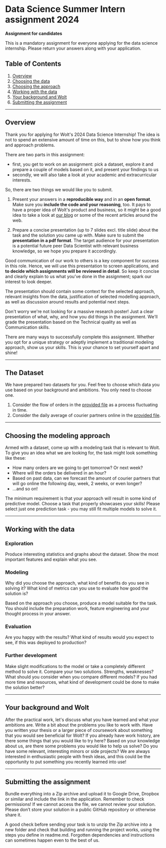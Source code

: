 # Data Science Summer Intern assignment 2024

**Assignment for candidates**

This is a mandatory assignment for everyone applying for the data science internship. Please return your answers along with your application.

## Table of Contents

1. [Overview](#overview)
2. [Choosing the data](#choosing-the-data)
3. [Choosing the approach](#choosing-the-approach)
4. [Working with the data](#working-with-the-data)
5. [Your background and Wolt](#your-background-and-wolt)
6. [Submitting the assignment](#submitting-the-assignment)

----

## Overview

Thank you for applying for Wolt's 2024 Data Science Internship! The idea is not to spend an extensive amount of time on this, but to show how you think and approach problems.

There are two parts in this assignment:

* first, you get to work on an assignment: pick a dataset, explore it and prepare a couple of models based on it, and present your findings to us
* secondly, we will also take a look at your academic and extracurricular interests.

So, there are two things we would like you to submit.

1. Present your answers in a **reproducible way** and in an **open format**. Make sure you **include the code and your reasoning**, too. It pays to have a proper idea of Wolt's product and business, so it might be a good idea to take a look at [our blog](https://careers.wolt.com/en/blog/engineering) or some of the recent articles around the web.

2. Prepare a concise presentation (up to 7 slides excl. title slide) about the task and the solution you came up with. Make sure to submit the **presentation in a pdf format**. The target audience for your presentation is a potential future peer Data Scientist with relevant business knowledge, so we hope you prepare it accordingly.

Good communication of our work to others is a key component for success in this role. Hence, we will use this presentation to screen applications, and **to decide which assignments will be reviewed in detail**. So keep it concise and clearly explain to us what you’ve done in the assignment; spark our interest to look deeper. 

The presentation should contain some context for the selected approach, relevant insights from the data, justification of selected modelling approach, as well as discussion around results and potential next steps.

Don't worry we're not looking for a massive research poster! Just a clear presentation of what, why, and how you did things in the assignment. We'll grade the presentation based on the Technical quality as well as Communication skills.

There are many ways to successfully complete this assignment. Whether you opt for a unique strategy or adeptly implement a traditional modeling approach, show us your skills. This is your chance to set yourself apart and shine!

---

## The Dataset
We have prepared two datasets for you. Feel free to choose which data you use based on your background and ambitions. You only need to choose one.

1. Consider the flow of orders in the [provided file](orders_autumn_2020.csv) as a process fluctuating in time.
2. Consider the daily average of courier partners online in the [provided file](daily_cp_activity_dataset.csv).

---

## Choosing the modeling approach
Armed with a dataset, come up with a modeling task that is relevant to Wolt. To give you an idea what we are looking for, the task might look something like these:

* How many orders are we going to get tomorrow? Or next week?
* Where will the orders be delivered in an hour?
* Based on past data, can we forecast the amount of courier partners that will go online the following day, week, 2 weeks, or even longer?
* …and so on!

The minimum requirement is that your approach will result in some kind of predictive model. Choose a task that properly showcases your skills!
Please select just one prediction task - you may still fit multiple models to solve it.

---

## Working with the data
### Exploration
Produce interesting statistics and graphs about the dataset. Show the most important features and explain what you see. 

### Modeling
Why did you choose the approach, what kind of benefits do you see in solving it? What kind of metrics can you use to evaluate how good the solution is?

Based on the approach you choose, produce a model suitable for the task. You should include the preparation work, feature engineering and your thought process in your answer. 

### Evaluation
Are you happy with the results? What kind of results would you expect to see, if this was deployed to production?

### Further development
Make slight modifications to the model or take a completely different method to solve it. Compare your two solutions. Strengths, weaknesses? What should you consider when you compare different models? If you had more time and resources, what kind of development could be done to make the solution better?

---
## Your background and Wolt
After the practical work, let's discuss what you have learned and what your ambitions are. Write a bit about the problems you like to work with. Have you written your thesis or a larger piece of coursework about something that you would see beneficial for Wolt? If you already have work history, are there some things that you would like to try here? Based on your knowledge about us, are there some problems you would like to help us solve? Do you have some relevant, interesting minors or side projects? We are always interested in enthusiastic people with fresh ideas, and this could be the opportunity to put something you recently learned into use!

---
## Submitting the assignment
Bundle everything into a Zip archive and upload it to Google Drive, Dropbox or similar and include the link in the application. Remember to check permissions! If we cannot access the file, we cannot review your solution. Please don’t store your solution in a public GitHub repository or otherwise share it.

A good check before sending your task is to unzip the Zip archive into a new folder and check that building and running the project works, using the steps you define in readme.md. Forgotten dependencies and instructions can sometimes happen even to the best of us.
